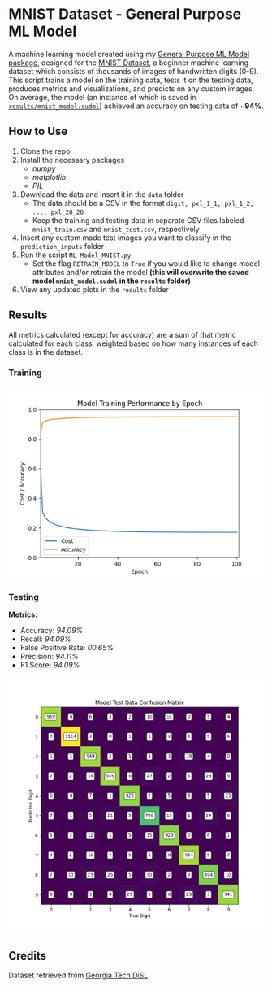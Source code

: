 # MNIST Dataset - General Purpose ML Model

A machine learning model created using my [General Purpose ML Model package](https://github.com/sudthebud/ML-Model_General-Purpose), designed for the [MNIST Dataset](https://en.wikipedia.org/wiki/MNIST_database), a beginner machine learning dataset which consists of thousands of images of handwritten digits (0-9). This script trains a model on the training data, tests it on the testing data, produces metrics and visualizations, and predicts on any custom images. On average, the model (an instance of which is saved in [```results/mnist_model.sudml```](results/mnist_model.sudml)) achieved an accuracy on testing data of ~**94%**.

## How to Use
1. Clone the repo
2. Install the necessary packages
    - _numpy_
    - _matplotlib_
    - _PIL_
4. Download the data and insert it in the ```data``` folder
    - The data should be a CSV in the format ```digit, pxl_1_1, pxl_1_2, ..., pxl_28_28```
    - Keep the training and testing data in separate CSV files labeled ```mnist_train.csv``` and ```mnist_test.csv```, respectively
3. Insert any custom made test images you want to classify in the ```prediction_inputs``` folder
4. Run the script ```ML-Model_MNIST.py```
    - Set the flag ```RETRAIN_MODEL``` to ```True``` if you would like to change model attributes and/or retrain the model **(this will overwrite the saved model ```mnist_model.sudml``` in the ```results``` folder)**
5. View any updated plots in the ```results``` folder

## Results
All metrics calculated (except for accuracy) are a sum of that metric calculated for each class, weighted based on how many instances of each class is in the dataset.
### Training
![MNIST Model - Training Performance](results/model_performance.png)
### Testing
**Metrics:**
- Accuracy: _94.09%_
- Recall: _94.09%_
- False Positive Rate: _00.65%_
- Precision: _94.11%_
- F1 Score: _94.09%_

![MNIST Model - Testing Data Confusion Matrix](results/model_confusion_matrix.png)

## Credits
Dataset retrieved from [Georgia Tech DiSL](https://git-disl.github.io/GTDLBench/datasets/mnist_datasets/).